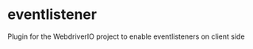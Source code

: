 eventlistener
=============

Plugin for the WebdriverIO project to enable eventlisteners on client side
